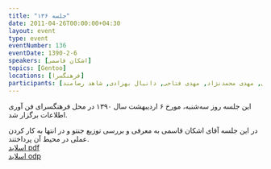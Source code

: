 ```yaml
---
title: "جلسه ۱۳۶"
date: 2011-04-26T00:00:00+04:30
layout: event
type: event
eventNumber: 136
eventDate: 1390-2-6
speakers: [اشکان قاسمی]
topics: [Gentoo]
locations: [فرهنگسرا]
participants: [حسن بحرینی, علی طریحی, بهنام توکلی کرمانی, زهرا توکلی کرمانی, محمد افاضاتی, امیر ابوحمزه, مصطفی خوش منش, اشکان قاسمی, مصطفی میرموسوی, نوید آقاحسنی, صالح سخندان, فرزانه صداقت, امیل صدق, شهروز خوشدل, وحید امیری, مهدی محمدنژاد, مهدی فتاحی, دانیال بهزادی, شاهد رضامند]
---
```

این جلسه روز سه‌شنبه، مورخ ۶ اردیبهشت سال ۱۳۹۰ در محل فرهنگسرای فن آوری اطلاعات برگزار شد.

در این جلسه آقای اشکان قاسمی به معرفی و بررسی توزیع جنتو و در انتها به کار کردن عملی در محیط آن پرداختند.  
[اسلاید pdf](/events/presentations/136/gentoo.pdf)  
[اسلاید odp](/events/presentations/136/gentoo.odp)